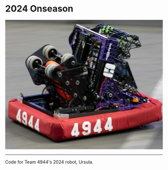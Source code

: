 # 2024 Onseason

![Robot Image](src/main/deploy/20230420165309_IMG_2225.png)

---

Code for Team 4944's 2024 robot, Ursula.
